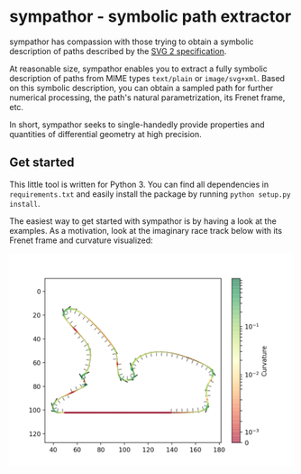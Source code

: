 # sympathor - symbolic path extractor

sympathor has compassion with those trying to obtain a symbolic description of paths described by the [SVG 2 specification](https://www.w3.org/TR/SVG/paths.html).

At reasonable size, sympathor enables you to extract a fully symbolic description of paths from MIME types `text/plain` or `image/svg+xml`. Based on this symbolic description, you can obtain a sampled path for further numerical processing, the path's natural parametrization, its Frenet frame, etc.

In short, sympathor seeks to single-handedly provide properties and quantities of differential geometry at high precision.

## Get started
This little tool is written for Python 3. You can find all dependencies in `requirements.txt` and easily install the package by running `python setup.py install`.

The easiest way to get started with sympathor is by having a look at the examples.
As a motivation, look at the imaginary race track below with its Frenet frame and curvature visualized:

![](docs/img/racetrack.png)

